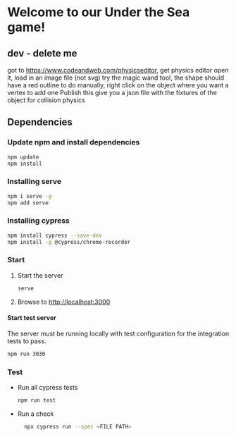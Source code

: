 # Welcome to our Under the Sea game!

## dev - delete me 
got to https://www.codeandweb.com/physicseditor, get physics editor 
open it, load in an image file (not svg)
try the magic wand tool, the shape should have a red outline
to do manually, right click on the object where you want a vertex to add one
Publish 
this give you a json file with the fixtures of the object for collision physics  



## Dependencies

### Update npm and install dependencies

```bash
npm update
npm install
```

### Installing serve

```bash
npm i serve -g
npm add serve
```

### Installing cypress

```bash
npm install cypress --save-dev
npm install -g @cypress/chrome-recorder
```

### Start

1. Start the server
   ```bash
   serve
   ```
2. Browse to [http://localhost:3000](http://localhost:3000)

#### Start test server

The server must be running locally with test configuration for the
integration tests to pass.

```bash
npm run 3030
```

<!-- npm install cypress --save-dev
npx cypress open -->

### Test

- Run all cypress tests
  ```bash
  npm run test
  ```
- Run a check
  ```bash
    npx cypress run --spec <FILE PATH>
  ```
